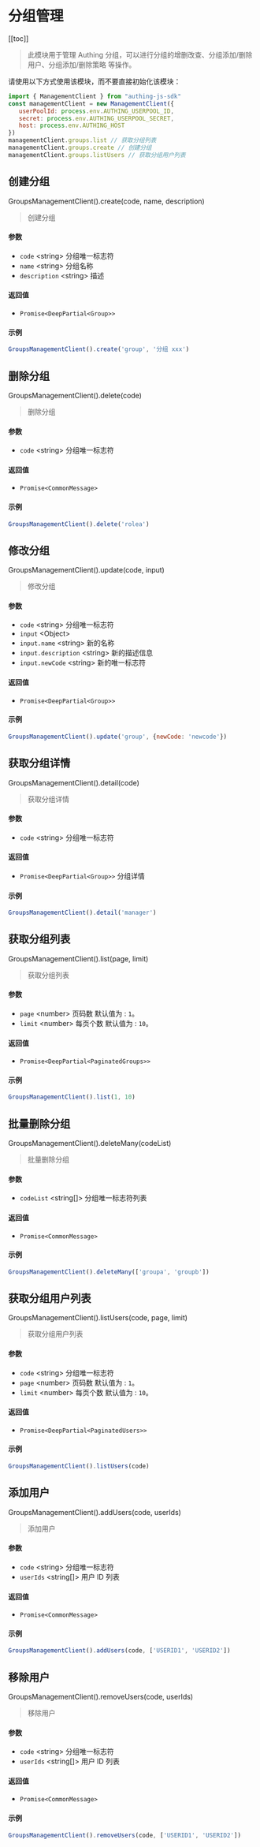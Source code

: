 
# 分组管理

[[toc]]

> 此模块用于管理 Authing 分组，可以进行分组的增删改查、分组添加/删除用户、分组添加/删除策略 等操作。

请使用以下方式使用该模块，而不要直接初始化该模块：
```javascript
import { ManagementClient } from "authing-js-sdk"
const managementClient = new ManagementClient({
   userPoolId: process.env.AUTHING_USERPOOL_ID,
   secret: process.env.AUTHING_USERPOOL_SECRET,
   host: process.env.AUTHING_HOST
})
managementClient.groups.list // 获取分组列表
managementClient.groups.create // 创建分组
managementClient.groups.listUsers // 获取分组用户列表
```

## 创建分组

GroupsManagementClient().create(code, name, description)

> 创建分组


#### 参数

- `code` \<string\> 分组唯一标志符 
- `name` \<string\> 分组名称 
- `description` \<string\> 描述 

#### 返回值

-  `Promise<DeepPartial<Group>>` 

#### 示例

```javascript
GroupsManagementClient().create('group', '分组 xxx')
```
      

## 删除分组

GroupsManagementClient().delete(code)

> 删除分组


#### 参数

- `code` \<string\> 分组唯一标志符 

#### 返回值

-  `Promise<CommonMessage>` 

#### 示例

```javascript
GroupsManagementClient().delete('rolea')
```
      

## 修改分组

GroupsManagementClient().update(code, input)

> 修改分组


#### 参数

- `code` \<string\> 分组唯一标志符 
- `input` \<Object\>  
- `input.name` \<string\> 新的名称 
- `input.description` \<string\> 新的描述信息 
- `input.newCode` \<string\> 新的唯一标志符 

#### 返回值

-  `Promise<DeepPartial<Group>>` 

#### 示例

```javascript
GroupsManagementClient().update('group', {newCode: 'newcode'})
```
      

## 获取分组详情

GroupsManagementClient().detail(code)

> 获取分组详情


#### 参数

- `code` \<string\> 分组唯一标志符 

#### 返回值

-  `Promise<DeepPartial<Group>>` 分组详情

#### 示例

```javascript
GroupsManagementClient().detail('manager')
```
      

## 获取分组列表

GroupsManagementClient().list(page, limit)

> 获取分组列表


#### 参数

- `page` \<number\> 页码数 默认值为 : `1`。
- `limit` \<number\> 每页个数 默认值为 : `10`。

#### 返回值

-  `Promise<DeepPartial<PaginatedGroups>>` 

#### 示例

```javascript
GroupsManagementClient().list(1, 10)
```
      

## 批量删除分组

GroupsManagementClient().deleteMany(codeList)

> 批量删除分组


#### 参数

- `codeList` \<string[]\> 分组唯一标志符列表 

#### 返回值

-  `Promise<CommonMessage>` 

#### 示例

```javascript
GroupsManagementClient().deleteMany(['groupa', 'groupb'])
```
      

## 获取分组用户列表

GroupsManagementClient().listUsers(code, page, limit)

> 获取分组用户列表


#### 参数

- `code` \<string\> 分组唯一标志符 
- `page` \<number\> 页码数 默认值为 : `1`。
- `limit` \<number\> 每页个数 默认值为 : `10`。

#### 返回值

-  `Promise<DeepPartial<PaginatedUsers>>` 

#### 示例

```javascript
GroupsManagementClient().listUsers(code)
```
      

## 添加用户

GroupsManagementClient().addUsers(code, userIds)

> 添加用户


#### 参数

- `code` \<string\> 分组唯一标志符 
- `userIds` \<string[]\> 用户 ID 列表 

#### 返回值

-  `Promise<CommonMessage>` 

#### 示例

```javascript
GroupsManagementClient().addUsers(code, ['USERID1', 'USERID2'])
```
      

## 移除用户

GroupsManagementClient().removeUsers(code, userIds)

> 移除用户


#### 参数

- `code` \<string\> 分组唯一标志符 
- `userIds` \<string[]\> 用户 ID 列表 

#### 返回值

-  `Promise<CommonMessage>` 

#### 示例

```javascript
GroupsManagementClient().removeUsers(code, ['USERID1', 'USERID2'])
```
      